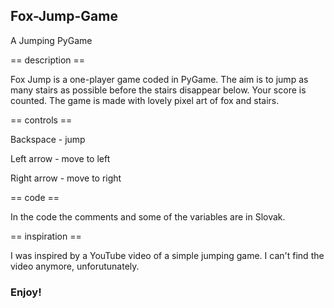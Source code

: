 ## Fox-Jump-Game
A Jumping PyGame

== description ==

Fox Jump is a one-player game coded in PyGame. The aim is to jump as many stairs as possible before the stairs disappear below. 
Your score is counted. The game is made with lovely pixel art of fox and stairs.

== controls ==

Backspace - jump

Left arrow - move to left

Right arrow - move to right 

== code == 

In the code the comments and some of the variables are in Slovak.

== inspiration ==

I was inspired by a YouTube video of a simple jumping game. I can't find the video anymore, unforutunately. 

### Enjoy!
